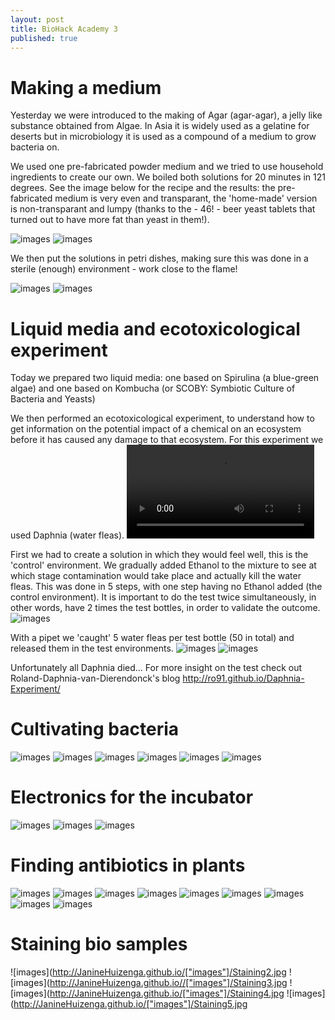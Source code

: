 ```yaml
---
layout: post
title: BioHack Academy 3
published: true
---
```



# Making a medium

Yesterday we were introduced to the making of Agar (agar-agar), a jelly like substance obtained from Algae. In Asia it is widely used as a gelatine for deserts but in microbiology it is used as a compound of a medium to grow bacteria on.

We used one pre-fabricated powder medium and we tried to use household ingredients to create our own. We boiled both solutions for 20 minutes in 121 degrees. See the image below for the recipe and the results: the pre-fabricated medium is very even and transparant, the 'home-made' version is non-transparant and lumpy (thanks to the - 46! - beer yeast tablets that turned out to have more fat than yeast in them!).

![images](http://JanineHuizenga.github.io/images/agar.jpg)
![images](http://JanineHuizenga.github.io/images/AGRA.jpg)


We then put the solutions in petri dishes, making sure this was done in a sterile (enough) environment - work close to the flame!

![images](http://JanineHuizenga.github.io/images/PETRI.jpg)
![images](http://JanineHuizenga.github.io/images/PETRI2.jpg)


# Liquid media and ecotoxicological experiment

Today we prepared two liquid media: one based on Spirulina (a blue-green algae) and one based on Kombucha (or SCOBY: Symbiotic Culture of Bacteria and Yeasts)

We then performed an ecotoxicological experiment, to understand how to get information on the potential impact of a chemical on an ecosystem before it has caused any damage to that ecosystem. For this experiment we used Daphnia (water fleas). 
![images](http://JanineHuizenga.github.io/images/Daphnia.mov)

First we had to create a solution in which they would feel well, this is the 'control' environment.  We gradually added Ethanol to the mixture to see at which stage contamination would take place and actually kill the water fleas. This was done in 5 steps, with one step having no Ethanol added (the control environment). It is important to do the test twice simultaneously, in other words, have 2 times the test bottles, in order to validate the outcome.
![images](http://JanineHuizenga.github.io/images/Daphnia1.jpg)

With a pipet we 'caught' 5 water fleas per test bottle (50 in total) and released them in the test environments.
![images](http://JanineHuizenga.github.io/images/Daphnia2.jpg)
![images](http://JanineHuizenga.github.io/images/Daphnia3.jpg)

Unfortunately all Daphnia died... For more insight on the test check out Roland-Daphnia-van-Dierendonck's blog http://ro91.github.io/Daphnia-Experiment/

# Cultivating bacteria

![images](http://JanineHuizenga.github.io/images/Bacteria1.jpg)
![images](http://JanineHuizenga.github.io//images/Bacteria2.jpg)
![images](http://JanineHuizenga.github.io/images/Bacteria3.jpg)
![images](http://JanineHuizenga.github.io/images/Bacteria4.jpg)
![images](http://JanineHuizenga.github.io/images/Bacteria5.jpg)
![images](http://JanineHuizenga.github.io/images/Bacteria6.jpg)



# Electronics for the incubator

![images](http://JanineHuizenga.github.io/images/IncubatorElectr1.jpg)
![images](http://JanineHuizenga.github.io//images/IncubatorElectr2.jpg)
![images](http://JanineHuizenga.github.io/images/IncubatorElectr3.jpg)


# Finding antibiotics in plants

![images](http://JanineHuizenga.github.io/images/Antibiotics1.jpg)
![images](http://JanineHuizenga.github.io//images/Antibiotics2.jpg)
![images](http://JanineHuizenga.github.io//images/Antibiotics_nbtwn.jpg)
![images](http://JanineHuizenga.github.io/images/Antibiotics3.jpg)
![images](http://JanineHuizenga.github.io/images/Antibiotics4.jpg)
![images](http://JanineHuizenga.github.io/images/Antibiotics5.jpg)
![images](http://JanineHuizenga.github.io/images/Antibiotics6.jpg)
![images](http://JanineHuizenga.github.io/images/Antibiotics7.jpg)
![images](http://JanineHuizenga.github.io/images/Bacteria7.jpg)

# Staining bio samples

![images](http://JanineHuizenga.github.io/["images"]/Staining2.jpg
![images](http://JanineHuizenga.github.io//["images"]/Staining3.jpg
![images](http://JanineHuizenga.github.io/["images"]/Staining4.jpg
![images](http://JanineHuizenga.github.io/["images"]/Staining5.jpg

